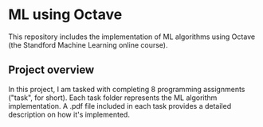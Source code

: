 # ML using Octave
This repository includes the implementation of ML algorithms using Octave (the Standford Machine Learning online course).

## Project overview
In this project, I am tasked with completing 8 programming assignments ("task", for short). 
Each task folder represents the ML algorithm implementation. A .pdf file included in each task provides a detailed description on how it's implemented.
